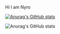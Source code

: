 Hi I am Nyro


[![Anurag's GitHub stats](https://github-readme-stats.vercel.app/api?username=Kopi-Naparan1)](https://github.com/Kopi-Naparan1/github-readme-stats)


![Anurag's GitHub stats](https://github-readme-stats.vercel.app/api?username=Kopi-Naparan1&show_icons=true)
